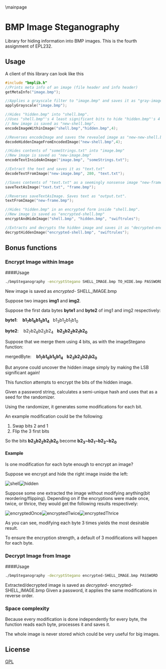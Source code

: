\mainpage
# BMP Image Steganography

Library for hiding information into BMP images. This is the fourth assignment of EPL232.


## Usage
A client of this library can look like this
```C
#include "bmplib.h"
//Prints meta info of an image (file header and info header)
getMetaInfo("image.bmp");

//Applies a grayscale filter to "image.bmp" and saves it as "gray-image.bmp"
applyGrayscale("image.bmp");

//Hides "hidden.bmp" into "shell.bmp".
//Uses "shell.bmp"'s 4 least significant bits to hide "hidden.bmp"'s 4 most significant bits
// New image is saved as "new-shell.bmp".
encodeImageWithinImage("shell.bmp","hidden.bmp",4);

//Reverses encodeImage and saves the revealed image as "new-new-shell.bmp"
decodeHiddenImageFromEncodedImage("new-shell.bmp",4);

//Hides contents of "someStrings.txt" into "image.bmp"
//New image is saved as "new-image.bmp"
encodeTextInsideAnImage("image.bmp", "someStrings.txt");

//Extract the text and saves it as "text.txt"
decodeTextFromImage("new-image.bmp", 280, "text.txt");

//Saves contents of "text.txt" as a seemingly nonsense image "new-frame.bmp". Has the same dimensions as "frame.bmp".
saveTextAsImage("text.txt", "frame.bmp");

//Reverses saveTextAsImage. Saves text as "output.txt". 
textFromImage("new-frame.bmp");

//Hides "hidden.bmp" in an encrypted form inside "shell.bmp".
//New image is saved as "encrypted-shell.bmp"
encryptAndHideImage("shell.bmp", "hidden.bmp", "swiftrules");

//Extracts and decrypts the hidden image and saves it as "decrypted-encrypted-shell.bmp".
decryptHiddenImage("encrypted-shell.bmp", "swiftrules");
```

## Bonus functions

### Encrypt Image within Image
####Usage
```bash
./bmpSteganography -encryptStegano SHELL_IMAGE.bmp TO_HIDE.bmp PASSWORD
```
New image is saved as *encrypted-* SHELL_IMAGE.bmp

Suppose two images **img1** and **img2**. 

Suppose the first data bytes **byte1** and **byte2** of img1 and img2 respectively:

**byte1**:&nbsp;&nbsp;&nbsp;&nbsp;**b1<sub>7</sub>b1<sub>6</sub>b1<sub>5</sub>b1<sub>4</sub>**&nbsp;&nbsp;&nbsp;b1<sub>3</sub>b1<sub>2</sub>b1<sub>1</sub>b1<sub>0</sub>

**byte2**:&nbsp;&nbsp;&nbsp;&nbsp;b2<sub>7</sub>b2<sub>6</sub>b2<sub>5</sub>b2<sub>4</sub>&nbsp;&nbsp;&nbsp;**b2<sub>3</sub>b2<sub>2</sub>b2<sub>1</sub>b2<sub>0</sub>**

Suppose that we merge them using 4 bits, as with the imageStegano function:

mergedByte:&nbsp;&nbsp;&nbsp;&nbsp;**b1<sub>7</sub>b1<sub>6</sub>b1<sub>5</sub>b1<sub>4</sub>**&nbsp;&nbsp;&nbsp;**b2<sub>3</sub>b2<sub>2</sub>b2<sub>1</sub>b2<sub>0</sub>**

But anyone could uncover the hidden image simply by making the LSB significant again!

This function attempts to encrypt the bits of the hidden image.

Given a password string, calculates a semi-unique hash and uses that as a seed for the randomizer.

Using the randomizer, it generates some modifications for each bit.

An example modification could be the following:

1. Swap bits 2 and 1
2. Flip the 3 first bits

So the bits **b2<sub>3</sub>b2<sub>2</sub>b2<sub>1</sub>b2<sub>0</sub>** become **b2<sub>3</sub>~b2<sub>1</sub>~b2<sub>2</sub>~b2<sub>0</sub>**
#### Example
Is one modification for each byte enough to encrypt an image?

Suppose we encrypt and hide the right image inside the left:

![shell](IMG_6865.bmp)![hidden](IMG_6875.bmp)

Suppose some one extracted the image without modifying anything(bit reordering/flipping).
Depending on if the encryptions were made once, twice, or thrice, they would get the following results respectively:

![encryptedOnce](decoded-1-encrypted-IMG_6865.bmp)![encryptedTwice](decoded-2-encrypted-IMG_6865.bmp)![encryptedThrice](decoded-3-encrypted-IMG_6865.bmp)


As you can see, modifying each byte 3 times yields the most desirable result.

To ensure the encryption strength, a default of 3 modifications will happen for each byte.
### Decrypt Image from Image
####Usage
```bash
./bmpSteganography -decryptStegano encrypted-SHELL_IMAGE.bmp PASSWORD
```
Extracted/decrypted image is saved as *decrypted-* encrypted-SHELL_IMAGE.bmp
Given a password, it applies the same modifications in reverse order.
### Space complexity
Because every modification is done independently for every byte, the function reads each byte, processes it and saves it.

The whole image is never stored which could be very useful for big images.



## License
[GPL](https://www.gnu.org/licenses/)